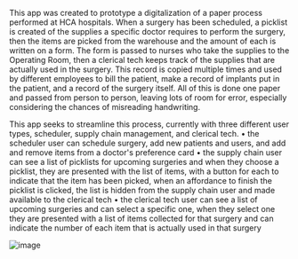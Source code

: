 This app was created to prototype a digitalization of a paper process performed at HCA hospitals.  When a surgery has been scheduled, a picklist is created of the supplies a specific doctor requires to perform the surgery, then the items are picked from the warehouse and the amount of each is written on a form.  The form is passed to nurses who take the supplies to the Operating Room, then a clerical tech keeps track of the supplies that are actually used in the surgery.  This record is copied multiple times and used by different employees to bill the patient, make a record of implants put in the patient, and a record of the surgery itself.  All of this is done one paper and passed from person to person, leaving lots of room for error, especially considering the chances of misreading handwriting.

This app seeks to streamline this process, currently with three different user types, scheduler, supply chain management, and clerical tech.
• the scheduler user can schedule surgery, add new patients and users, and add and remove items from a doctor's preference card
• the supply chain user can see a list of picklists for upcoming surgeries and when they choose a picklist, they are presented with the list of items, with a button for each to indicate that the item has been picked, when an affordance to finish the picklist is clicked, the list is hidden from the supply chain user and made available to the clerical tech
• the clerical tech user can see a list of upcoming surgeries and can select a specific one, when they select one they are presented with a list of items collected for that surgery and can indicate the number of each item that is actually used in that surgery

![image](https://user-images.githubusercontent.com/55998907/72084251-c220d100-32c8-11ea-9740-8cb018fb3e71.png)
